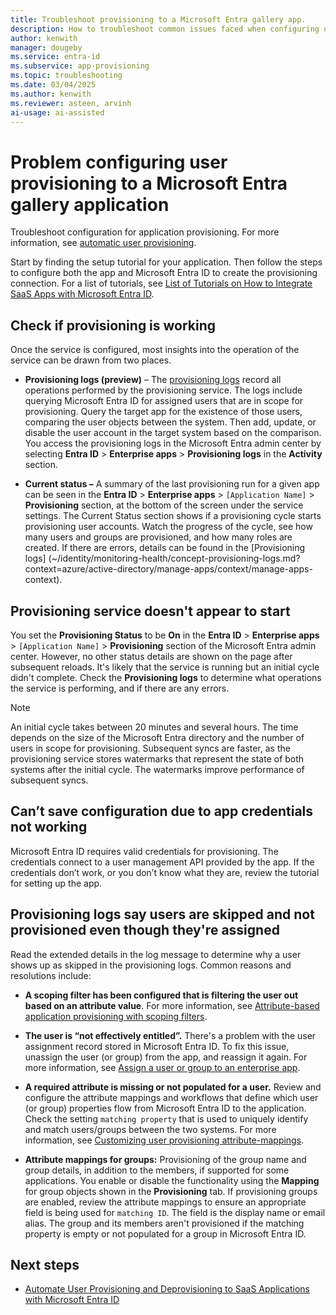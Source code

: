 ```yaml
---
title: Troubleshoot provisioning to a Microsoft Entra gallery app.
description: How to troubleshoot common issues faced when configuring user provisioning to an application already listed in the Microsoft Entra application gallery.
author: kenwith
manager: dougeby
ms.service: entra-id
ms.subservice: app-provisioning
ms.topic: troubleshooting
ms.date: 03/04/2025
ms.author: kenwith
ms.reviewer: asteen, arvinh
ai-usage: ai-assisted
---
```


# Problem configuring user provisioning to a Microsoft Entra gallery application

Troubleshoot configuration for application provisioning. For more information, see [automatic user provisioning](user-provisioning.md). 

Start by finding the setup tutorial for your application. Then follow the steps to configure both the app and Microsoft Entra ID to create the provisioning connection. For a list of tutorials, see [List of Tutorials on How to Integrate SaaS Apps with Microsoft Entra ID](~/identity/saas-apps/tutorial-list.md).

## Check if provisioning is working 

Once the service is configured, most insights into the operation of the service can be drawn from two places.

-   **Provisioning logs (preview)** – The [provisioning logs](~/identity/monitoring-health/concept-provisioning-logs.md?context=azure/active-directory/manage-apps/context/manage-apps-context) record all operations performed by the provisioning service. The logs include querying Microsoft Entra ID for assigned users that are in scope for provisioning. Query the target app for the existence of those users, comparing the user objects between the system. Then add, update, or disable the user account in the target system based on the comparison. You access the provisioning logs in the Microsoft Entra admin center by selecting **Entra ID** > **Enterprise apps** > **Provisioning logs** in the **Activity** section.

-   **Current status –** A summary of the last provisioning run for a given app can be seen in the **Entra ID** > **Enterprise apps** > `[Application Name]` > **Provisioning** section, at the bottom of the screen under the service settings. The Current Status section shows if a provisioning cycle starts provisioning user accounts. Watch the progress of the cycle, see how many users and groups are provisioned, and how many roles are created. If there are errors, details can be found in the [Provisioning logs] (~/identity/monitoring-health/concept-provisioning-logs.md?context=azure/active-directory/manage-apps/context/manage-apps-context).

## Provisioning service doesn't appear to start

You set the **Provisioning Status** to be **On** in the **Entra ID** > **Enterprise apps** > `[Application Name]` > **Provisioning** section of the Microsoft Entra admin center. However, no other status details are shown on the page after subsequent reloads. It's likely that the service is running but an initial cycle didn't complete. Check the **Provisioning logs** to determine what operations the service is performing, and if there are any errors.

>[!NOTE]
>An initial cycle takes between 20 minutes and several hours. The time depends on the size of the Microsoft Entra directory and the number of users in scope for provisioning. Subsequent syncs are faster, as the provisioning service stores watermarks that represent the state of both systems after the initial cycle. The watermarks improve performance of subsequent syncs.

## Can’t save configuration due to app credentials not working

Microsoft Entra ID requires valid credentials for provisioning. The credentials connect to a user management API provided by the app. If the credentials don’t work, or you don’t know what they are, review the tutorial for setting up the app.

## Provisioning logs say users are skipped and not provisioned even though they're assigned

Read the extended details in the log message to determine why a user shows up as skipped in the provisioning logs. Common reasons and resolutions include:

- **A scoping filter has been configured that is filtering the user out based on an attribute value**. For more information, see [Attribute-based application provisioning with scoping filters](~/identity/app-provisioning/define-conditional-rules-for-provisioning-user-accounts.md).

- **The user is “not effectively entitled”.** There's a problem with the user assignment record stored in Microsoft Entra ID. To fix this issue, unassign the user (or group) from the app, and reassign it again. For more information, see [Assign a user or group to an enterprise app](~/identity/enterprise-apps/assign-user-or-group-access-portal.md).

- **A required attribute is missing or not populated for a user.** Review and configure the attribute mappings and workflows that define which user (or group) properties flow from Microsoft Entra ID to the application. Check the setting `matching property` that is used to uniquely identify and match users/groups between the two systems. For more information, see [Customizing user provisioning attribute-mappings](~/identity/app-provisioning/customize-application-attributes.md).

- **Attribute mappings for groups:** Provisioning of the group name and group details, in addition to the members, if supported for some applications. You enable or disable the functionality using the **Mapping** for group objects shown in the **Provisioning** tab. If provisioning groups are enabled, review the attribute mappings to ensure an appropriate field is being used for `matching ID`. The field is the display name or email alias. The group and its members aren't provisioned if the matching property is empty or not populated for a group in Microsoft Entra ID.

## Next steps
- [Automate User Provisioning and Deprovisioning to SaaS Applications with Microsoft Entra ID](user-provisioning.md)
